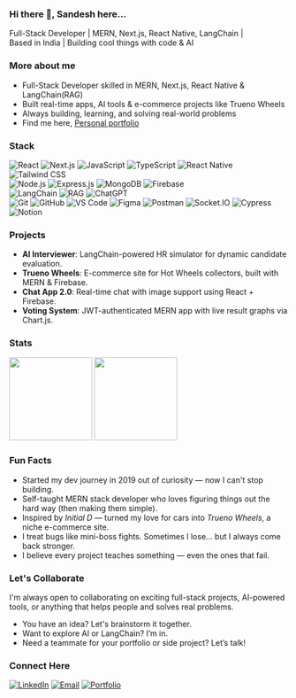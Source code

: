 ### Hi there 👋, Sandesh here...

Full-Stack Developer | MERN, Next.js, React Native, LangChain |<br/>
Based in India | Building cool things with code & AI  

### More about me
- Full-Stack Developer skilled in MERN, Next.js, React Native & LangChain(RAG)
- Built real-time apps, AI tools & e-commerce projects like Trueno Wheels
- Always building, learning, and solving real-world problems
- Find me here, [Personal portfolio](sandeshlawhale.vercel.app)


### Stack
![React](https://img.shields.io/badge/React-61DAFB?style=flat&logo=react&logoColor=black)
![Next.js](https://img.shields.io/badge/Next.js-000000?style=flat&logo=next.js)
![JavaScript](https://img.shields.io/badge/JavaScript-F7DF1E?style=flat&logo=javascript&logoColor=black)
![TypeScript](https://img.shields.io/badge/TypeScript-3178C6?style=flat&logo=typescript&logoColor=white)
![React Native](https://img.shields.io/badge/React_Native-61DAFB?style=flat&logo=react&logoColor=black)
![Tailwind CSS](https://img.shields.io/badge/Tailwind_CSS-38B2AC?style=flat&logo=tailwind-css&logoColor=white)</br>
![Node.js](https://img.shields.io/badge/Node.js-339933?style=flat&logo=nodedotjs&logoColor=white)
![Express.js](https://img.shields.io/badge/Express.js-000000?style=flat&logo=express&logoColor=white)
![MongoDB](https://img.shields.io/badge/MongoDB-47A248?style=flat&logo=mongodb&logoColor=white)
![Firebase](https://img.shields.io/badge/Firebase-FFCA28?style=flat&logo=firebase&logoColor=black)</br>
![LangChain](https://img.shields.io/badge/LangChain-000000?style=flat&logo=openai&logoColor=white)
![RAG](https://img.shields.io/badge/RAG-grey?style=flat&logo=openai&logoColor=white)
![ChatGPT](https://img.shields.io/badge/ChatGPT-1A1A1A?style=flat&logo=openai&logoColor=white)</br>
![Git](https://img.shields.io/badge/Git-F05032?style=flat&logo=git&logoColor=white)
![GitHub](https://img.shields.io/badge/GitHub-181717?style=flat&logo=github)
![VS Code](https://img.shields.io/badge/VS_Code-007ACC?style=flat&logo=visual-studio-code&logoColor=white)
![Figma](https://img.shields.io/badge/Figma-F24E1E?style=flat&logo=figma&logoColor=white)
![Postman](https://img.shields.io/badge/Postman-FF6C37?style=flat&logo=postman&logoColor=white)
![Socket.IO](https://img.shields.io/badge/Socket.IO-010101?style=flat&logo=socket.io&logoColor=white)
![Cypress](https://img.shields.io/badge/Cypress-17202C?style=flat&logo=cypress&logoColor=white)
![Notion](https://img.shields.io/badge/Notion-000000?style=flat&logo=notion&logoColor=white)

### Projects

-  **AI Interviewer**: LangChain-powered HR simulator for dynamic candidate evaluation.
-  **Trueno Wheels**: E-commerce site for Hot Wheels collectors, built with MERN & Firebase.
-  **Chat App 2.0**: Real-time chat with image support using React + Firebase.
-  **Voting System**: JWT-authenticated MERN app with live result graphs via Chart.js.

### Stats

<p align="left">
  <img src="https://github-readme-stats.vercel.app/api?username=sandeshlawhale&show_icons=true&theme=tokyonight&custom_title=My%20GitHub%20Stats" height="150"/>
  <img src="https://github-readme-stats.vercel.app/api/top-langs/?username=sandeshlawhale&layout=compact&theme=tokyonight" height="150"/>
</p>

### Fun Facts

- Started my dev journey in 2019 out of curiosity — now I can't stop building.
- Self-taught MERN stack developer who loves figuring things out the hard way (then making them simple).
- Inspired by *Initial D* — turned my love for cars into *Trueno Wheels*, a niche e-commerce site.
- I treat bugs like mini-boss fights. Sometimes I lose... but I always come back stronger.
- I believe every project teaches something — even the ones that fail.

### Let's Collaborate

I'm always open to collaborating on exciting full-stack projects, AI-powered tools, or anything that helps people and solves real problems.

- You have an idea? Let's brainstorm it together.
- Want to explore AI or LangChain? I’m in.
- Need a teammate for your portfolio or side project? Let’s talk!

### Connect Here

[![LinkedIn](https://img.shields.io/badge/LinkedIn-blue?style=flat&logo=linkedin&logoColor=white)](https://linkedin.com/in/lawhalesandesh)
[![Email](https://img.shields.io/badge/Gmail-D14836?style=flat&logo=gmail&logoColor=white)](mailto:sandeshlawhale@gmail.com)
[![Portfolio](https://img.shields.io/badge/Portfolio-000?style=flat&logo=vercel&logoColor=white)](sandeshlawhale.vercel.app)

